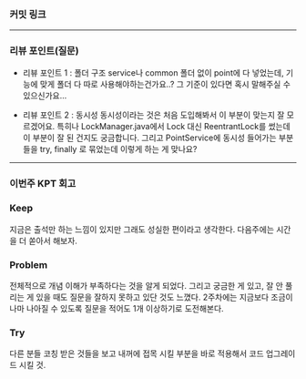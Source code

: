 ### **커밋 링크**
<!-- 
좋은 피드백을 받기 위해 가장 중요한 것은 코드를 작성할 때 커밋을 작업 단위로 잘 쪼개는 것입니다.
모든 작업을 하나의 커밋에 진행하고 PR을 하면 구조 파악에 많은 시간을 소모하기 때문에 절대로
좋은 피드백을 받을 수 없습니다.


필수 양식)
커밋 이름 : 커밋 링크

예시)
동시성 처리 : c83845
동시성 테스트 코드 : d93ji3
-->

---
### **리뷰 포인트(질문)**
<!-- - 리뷰어가 특히 확인해야 할 부분이나 신경 써야 할 코드가 있다면 명확히 작성해주세요.(최대 2개)
  
  좋은 예:
  - `ErrorMessage` 컴포넌트의 상태 업데이트 로직이 적절한지 검토 부탁드립니다.
  - 추가한 유닛 테스트(`LoginError.test.js`)의 테스트 케이스가 충분한지 확인 부탁드립니다.

  나쁜 예:
  - 개선사항을 알려주세요.
  - 코드 전반적으로 봐주세요.
  - 뭘 질문할지 모르겠어요. -->

- 리뷰 포인트 1 : 폴더 구조
  service나 common 폴더 없이 point에 다 넣었는데,
  기능에 맞게 폴더 다 따로 사용해야하는건가요..?
  그 기준이 있다면 혹시 말해주실 수 있으신가요...
  
- 리뷰 포인트 2 : 동시성
  동시성이라는 것은 처음 도입해봐서 이 부분이 맞는지 잘 모르겠어요.
  특히나 LockManager.java에서 Lock 대신 ReentrantLock를 썼는데 이 부분이 잘 된 건지도 궁금합니다.
  그리고 PointService에 동시성 들어가는 부분들을 try, finally 로 묶었는데 이렇게 하는 게 맞나요?
---
### **이번주 KPT 회고**

### Keep
<!-- 유지해야 할 좋은 점 -->
지금은 출석만 하는 느낌이 있지만
그래도 성실한 편이라고 생각한다.
다음주에는 시간을 더 쏟아서 해보자.

### Problem
<!--개선이 필요한 점-->
전체적으로 개념 이해가 부족하다는 것을 알게 되었다.
그리고 궁금한 게 있고, 잘 안 풀리는 게 있을 때도 질문을
잘하지 못하고 있단 것도 느꼈다.
2주차에는 지금보다 조금이나마 나아질 수 있도록
질문을 적어도 1개 이상하기로 도전해본다.

### Try
<!-- 새롭게 시도할 점 -->
다른 분들 코칭 받은 것들을 보고 내꺼에 접목 시킬 부분을
바로 적용해서 코드 업그레이드 시킬 것.
